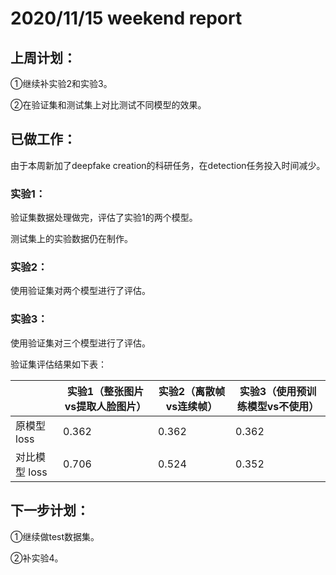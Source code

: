 # 2020/11/15 weekend report
## 上周计划：

①继续补实验2和实验3。

②在验证集和测试集上对比测试不同模型的效果。

## 已做工作：

由于本周新加了deepfake creation的科研任务，在detection任务投入时间减少。

### 实验1：

验证集数据处理做完，评估了实验1的两个模型。

测试集上的实验数据仍在制作。

### 实验2：

使用验证集对两个模型进行了评估。

### 实验3：

使用验证集对三个模型进行了评估。

验证集评估结果如下表：

||实验1（整张图片vs提取人脸图片）|实验2（离散帧vs连续帧）|实验3（使用预训练模型vs不使用）|
|---|---|---|---|
|原模型 loss|0.362|0.362|0.362|
|对比模型 loss|0.706|0.524|0.352|



## 下一步计划：

①继续做test数据集。

②补实验4。